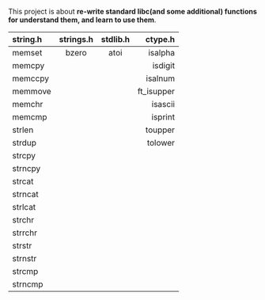 This project is about **re-write standard libc(and some additional) functions for understand them, and learn to use them**. 

string.h | strings.h | stdlib.h | ctype.h
:----------- | :-----------: | :-----------: | -----------:
memset		| bzero	| atoi		| isalpha 
memcpy		| 		| 	| isdigit 
memccpy		| 		| 		| isalnum    
memmove		| 		| 		| ft_isupper    
memchr		| 		| 	| isascii    
memcmp		| 	| 		| isprint
strlen		| 	|				| toupper
strdup		| 	|				| tolower
strcpy		| 	|				| 
strncpy		| 		|				| 
strcat		| 	|			| 
strncat		| 	| | 
strlcat		| 	| | 
strchr		| 	| | 
strrchr		| 	| | 
strstr		| 		| | 
strnstr		| 	| | 
strcmp		| 		| | 
strncmp		| 	| | 
